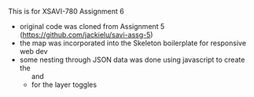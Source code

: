This is for XSAVI-780 Assignment 6

- original code was cloned from Assignment 5 (https://github.com/jackielu/savi-assg-5)
- the map was incorporated into the Skeleton boilerplate for responsive web dev
- some nesting through JSON data was done using javascript to create the <UL> and <LI> for the layer toggles